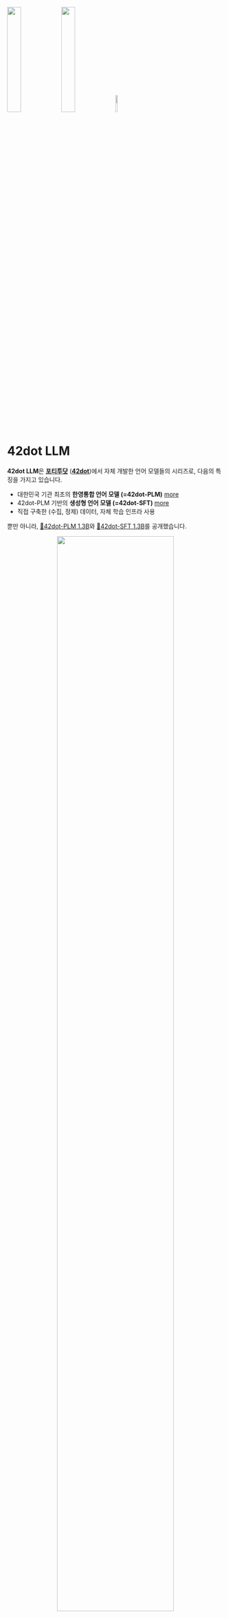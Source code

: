 <img src="asset/42dot.png" width="25%" height="25%" /><img src="asset/tagline.png" width="25%" height="25%" /><img src="asset/asterisk.png" width="10%" height="10%" />

# 42dot LLM

**42dot LLM**은 [**포티투닷**](https://42dot.ai/) ([**42dot**](https://42dot.ai/))에서 자체 개발한 언어 모델들의 시리즈로, 다음의 특징을 가지고 있습니다.
- 대한민국 기관 최초의 **한영통합 언어 모델 (=42dot-PLM)** [more](#42dot-plm-사전-학습-모델)
- 42dot-PLM 기반의 **생성형 언어 모델 (=42dot-SFT)** [more](#42dot-sft-생성형-언어-모델)
- 직접 구축한 (수집, 정제) 데이터, 자체 학습 인프라 사용

뿐만 아니라, [🤗42dot-PLM 1.3B](https://huggingface.co/42dot/42dot-plm-1.3b)와 [🤗42dot-SFT 1.3B](https://huggingface.co/42dot/42dot-sft-1.3b)를 공개했습니다.


<figure align="center">
<img src="asset/42dot-sft-demo.gif" width="80%" height="80%" />
<figcaption><b>42dot-SFT의 [example_cli.py](#사용법) 실행 예제</b></figcaption>
</figure>

---

## 42dot-PLM (사전 학습 모델)
### 아키텍처
42dot-PLM은 [LLaMA 2](https://ai.meta.com/research/publications/llama-2-open-foundation-and-fine-tuned-chat-models/) 와 유사한 Transformer decoder 아키텍처를 사용했고, 모델 하이퍼파라미터는 아래와 같습니다.

| Params | Layers | Attention heads | Hidden size | FFN size |
| :-- | :--: | :--: | :--: | :--: |
| 1.3B | 24 | 32 | 2,048 | 5,632 |

학습 세팅은 아래와 같습니다.

| Params | Global batch size\* | Initial learning rate | Train iter.\* | Max length\* | Weight decay |
| :-- | :--: | :--: | :--: | :--: | :--: |
| 1.3B | 4.0M | 4e-4 | 1.0T | 2K | 0.1 |

(\* 단위: tokens)

### 학습

42dot-PLM의 학습은 A100 80G 256장을 사용했고, 학습에 소요된 시간은 아래와 같습니다.

| Model | 42dot-PLM |
| :-- | :--: |
| Time (approx.) | 6 days |


### 학습 데이터셋
42dot-PLM의 학습 데이터는 모두 웹 상에 공개된 데이터를 이용해 진행했고, 그 구성은 아래와 같습니다.
- 한국어: [직지 프로젝트](http://jikji.duckdns.org/), [mC4](https://huggingface.co/datasets/mc4), [LBox Open](https://github.com/lbox-kr/lbox-open), [KLUE](https://huggingface.co/datasets/klue), [위키피디아 (한국어)](https://ko.wikipedia.org/) 등 포함
- 영어: [The Pile](https://github.com/EleutherAI/the-pile), [RedPajama](https://github.com/togethercomputer/RedPajama-Data), [C4](https://huggingface.co/datasets/c4) 등 포함

### 토크나이저
Byte-level BPE 토크나이저를 사용했고, 학습 데이터셋에서 1,000만 건의 문서를 샘플링해 학습했습니다. Vocabulary 크기는 약 50K입니다.

### Zero-shot 성능 평가
42dot-PLM 및 비슷한 파라미터 크기의 타 PLM과의 성능을 비교하기 위해 한국어 및 영어 Zero-shot 벤치마크를 진행했고, 아래의 평가결과는 [lm-eval-harness](https://github.com/EleutherAI/lm-evaluation-harness/tree/polyglot)를 이용해 도출했습니다.
#### 한국어
- 비교대상:
  - [Polyglot-Ko 1.3B](https://github.com/EleutherAI/polyglot): [GPT-NeoX](https://github.com/EleutherAI/gpt-neox) 아키텍처로 한국어 213B 토큰 (863 GB)을 학습한 모델
  - [KoGPT2 1.2B](https://github.com/SKT-AI/KoGPT2): GPT 아키텍처로 40GB 이상의 한국어 데이터셋을 학습한 모델
  - [XGLM 1.7B](https://huggingface.co/facebook/xglm-1.7B): [GPT-3](https://arxiv.org/abs/2005.14165) 아키텍처로 한국어를 포함한 30개 국어, 500B 토큰을 학습한 모델
  - [PolyLM 1.7B](https://huggingface.co/DAMO-NLP-MT/polylm-1.7b): LLaMA 아키텍처로 한국어를 포함한 18개 국어, 640B 토큰을 학습한 모델
- 평가 데이터셋:
  - [KoBEST](https://huggingface.co/datasets/skt/kobest_v1): BoolQ, COPA, HellaSwag, SentiNeg 의 4개 태스크

<figure align="center">
<img src="asset/plm_benchmark_ko.png" width="90%" height="90%"/>
<figcaption><b>42dot-PLM의 한국어 성능</b></figcaption>
</figure>

|Tasks / Macro-F1|[KoGPT2](https://github.com/SKT-AI/KoGPT2) <br>1.2B|[Polyglot-Ko](https://github.com/EleutherAI/polyglot) <br>1.3B|[XGLM](https://huggingface.co/facebook/xglm-1.7B) <br>1.7B|[PolyLM](https://huggingface.co/DAMO-NLP-MT/polylm-1.7b) <br>1.7B|42dot-PLM <br>1.3B|
|--------------|-----------|----------------|---------|-----------|------------------------|
|boolq         |0.337      |0.355           |**0.502**    |0.334      |0.424                   |
|copa          |0.67       |**0.721**           |0.616    |0.513      |0.698                   |
|hellaswag     |0.404      |0.401           |0.374    |0.321      |**0.438**                   |
|sentineg      |0.606      |0.679           |0.46     |0.382      |**0.74**                   |
|**average**       |0.504      |0.539           |0.488    |0.388      |**0.575**                   |
#### 영어
- 비교대상:
  - [OPT 1.3B](https://huggingface.co/facebook/opt-1.3b): GPT-3 아키텍처로 영어 300B 토큰을 학습한 모델
  - [MPT 1B](https://huggingface.co/mosaicml/mpt-1b-redpajama-200b): [MPT](https://www.mosaicml.com/blog/mpt-7b) 아키텍처로 RedPajama 데이터의 200B 토큰을 학습한 모델
  - XGLM 1.7B
  - PolyLM 1.7B

<figure align="center">
<img src="asset/plm_benchmark_en.png" width="90%" height="90%"/>
<figcaption><b>42dot-PLM의 영어 성능</b></figcaption>
</figure>


| Tasks / Metric         | MPT <br>1B | OPT <br>1.3B | XGLM <br>1.7B | PolyLM <br>1.7B | 42dot-PLM <br>1.3B |
| ---------------------- | ------ | -------- | --------- | ----------- | ------------------------ |
| anli_r1/acc            | 0.309  | **0.341**    | 0.334     | 0.336       | 0.303                    |
| anli_r2/acc            | 0.334  | **0.339**    | 0.331     | 0.314       | 0.337                    |
| anli_r3/acc            | 0.33   | 0.336    | 0.333     | **0.339**       | 0.328                    |
| arc_challenge/acc      | 0.268  | 0.234    | 0.21      | 0.198       | **0.287**                    |
| arc_challenge/acc_norm | 0.291  | 0.295    | 0.243     | 0.256       | **0.319**                     |
| arc_easy/acc           | 0.608  | 0.571    | 0.537     | 0.461       | **0.617**                    |
| arc_easy/acc_norm      | **0.555**  | 0.51     | 0.479     | 0.404       | 0.548                    |
| boolq/acc              | 0.517  | 0.578    | 0.585     | 0.617       | **0.62**                  |
| hellaswag/acc          | **0.415**  | **0.415**    | 0.362     | 0.322       | 0.412                    |
| hellaswag/acc_norm     | 0.532  | **0.537**    | 0.458     | 0.372       | 0.527                    |
| openbookqa/acc         | **0.238**  | 0.234    | 0.17      | 0.166       | 0.212                    |
| openbookqa/acc_norm    | **0.334**  | **0.334**    | 0.298     | **0.334**       | 0.328                    |
| piqa/acc               | 0.714  | **0.718**    | 0.697     | 0.667       | 0.711                    |
| piqa/acc_norm          | 0.72   | **0.724**    | 0.703     | 0.649       | 0.721                    |
| record/f1              | 0.84   | **0.857**    | 0.775     | 0.681       | 0.841                    |
| record/em              | 0.832  | **0.849**    | 0.769     | 0.674       | 0.834                    |
| rte/acc                | 0.541  | 0.523    | **0.559**     | 0.513       | 0.524                    |
| truthfulqa_mc/mc1      | 0.224  | 0.237    | 0.215     | **0.251**       | 0.247                    |
| truthfulqa_mc/mc2      | 0.387  | 0.386    | 0.373     | **0.428**       | 0.392                    |
| wic/acc                | 0.498  | **0.509**    | 0.503     | 0.5         | 0.502                    |
| winogrande/acc         | 0.574  | **0.595**    | 0.55      | 0.519       | 0.579                    |
| **avearge**                | 0.479  | 0.482    | 0.452     | 0.429       | **0.485**                    |


---

## 42dot-SFT (생성형 언어 모델)
42dot-SFT는 42dot-PLM에 SFT (Supervised Fine-Tuning)를 수행한 모델로, 학습을 위한 파라미터는 아래와 같습니다.

| Model | Global Batch Size | Learning rate | Epochs | Max length | Weight decay | Warmup ratio |
| :-- | :--: | :--: | :--: | :--: | :--: | :--: |
| 1.3B | 16 | 2e-5 | 3 | 2,048 | 0 | 0.03 |

A100 80G GPU 8장을 학습에 사용했습니다.

| Model | 42dot-SFT |
| :-- | :--: |
| Time (approx.) | 20 hours |

### 학습 데이터셋

질문/요청 및 이에 대한 응답으로 이루어진 Single/Multi-turn 형태의 대화 데이터를 학습에 사용했습니다.
- 42dot-SFT의 학습 데이터 관련 내용은 공개하지 않습니다. 대신, 이미 공개되어 있는 다양한 한국어 ([evolve-instruct](https://github.com/lcw99/evolve-instruct), [ko-lima-vicuna](https://huggingface.co/datasets/changpt/ko-lima-vicuna), 등) 및 영어 ([ShareGPT](https://sharegpt.com), [OpenAssistant](https://huggingface.co/datasets/OpenAssistant/oasst1), etc.)의 Single/Multi-turn 대화 데이터를 참고할 수 있습니다.

### 평가
- 비교대상:
  - [ChatGPT](https://chat.openai.com/): OpenAI가 공개한 생성형 언어 모델 서비스 (GPT-3.5 및 GPT-4)
  - [Bard](https://bard.google.com/): Google이 공개한 생성형 언어 모델 서비스
  - [KORani-v2-13B](https://huggingface.co/KRAFTON/KORani-v1-13B): LLaMA 13B을 한국어 데이터셋으로 파인튜닝한 모델

| Model | GPT-3.5 |  GPT-4   |   Bard   | KORani | 42dot-SFT |
| :-- |:-------:|:--------:|:--------:|:------:|:---------:|
| Params | Unknown | Unknown | Unknown |  13B   |   1.3B    |

- 평가 데이터셋:
  - 10가지의 카테고리에서 총 121개의 태스크로 구성했습니다. [dataset](eval/benchmark_set_v2.csv)
- 평가 방법:
  - GPT-4를 평가 수단으로 사용했고, <태스크, 질문, 응답>을 포함하는 [프롬프트](eval/eval_prompt.yaml)를 입력으로 6가지 항목에 대해 각 비교대상의 응답을 평가했습니다.

<figure align="center">
<img src="asset/Ko-Score.png" width="70%" height="70%"/>
<figcaption><b>한국어 평가 데이터셋에 대한 응답 품질 평가</b></figcaption>
</figure>

<figure align="center">
<img src="asset/42dot-SFT-vs.png" width="70%" height="70%"/>
<figcaption><b>상용 서비스와 42dot-SFT의 응답 비교</b></figcaption>
</figure>

---

### 모델 공개

- 🤗[42dot-PLM 1.3B](https://huggingface.co/42dot/42dot-plm-1.3b)
- 🤗[42dot-SFT 1.3B](https://huggingface.co/42dot/42dot-sft-1.3b)

---

## 사용법
본 리포지토리에는 간단한 생성 코드를 함께 제공하며, 아래 명령을 통해 관련 패키지를 설치하고 직접 모델을 구동해 볼 수 있습니다.

```bash
$ pip install -r requirements.txt
$ python example_cli.py
```

기본적으로 디바이스 설정을 자동으로 찾으며, CPU 또는 메모리 여유가 충분한 GPU를 자동으로 찾아 최적의 디바이스에서 동작하도록 설계되어 있습니다. 또한 `--device=cpu` 옵션으로 항상 CPU에서 구동할 수 있으며, 별도의 Quantization 옵션 없이도 M1 맥북 프로에서는 CPU 옵션으로 로컬 구동(약 4GB 정도 여유 메모리 필요)이 가능합니다. 이외에도 생성과 관련한 다양한 옵션을 지원하며 `--help`로 도움말을 확인할 수 있습니다.

```bash
$ python example_cli.py --help
```

---

## 한계점
다른 LLM과 마찬가지로 42dot LLM도 여러 한계를 가지고 있습니다. 42dot LLM를 활용할 때 이러한 한계점들을 감안하기 바랍니다.
- 언어 모델은 [환각 (Hallucination)](https://en.wikipedia.org/wiki/Hallucination_(artificial_intelligence))이라는 근본적인 문제가 있습니다. 마찬가지로 언어 모델인 42dot LLM도 이러한 환각 문제를 가지고 있으며, 생성하는 내용이 사실과 일치하지 않을 수 있습니다.
- 자체적으로 42dot-SFT의 학습 데이터를 구축하면서 케이스를 최대한 다양화했지만, 미처 포함하지 못한 질문-응답 케이스가 존재할 수 있기 때문에 기대하는 형태의 응답을 생성하지 못할 수 있습니다. 
- 동일한 입력에 대해 매번 다른 응답을 생성할 수 있습니다. 또한, 사용자가 입력한 질문/요청인 프롬프트에 민감합니다. 예를 들어, 주어진 질문에 정확한 답변을 생성했더라도, 동일한 내용에 표현 방식만 다른 질문/요청에 전혀 다른 응답을 생성할 수 있습니다.
- 생성 결과에 별도의 필터링을 적용하지 않았습니다. 따라서 도덕, 인종, 문화, 성별, 나이, 지역, 종교, 정치성향 등에 대해 편향적이거나 부적절한 응답을 생성할 수 있습니다.

---

## 라이센스
- 데이터: 42dot-SFT 학습에 ShareGPT를 포함한 ChatGPT의 데이터를 일부 사용했습니다. 해당 데이터에 대해서는 OpenAI에 의해 생성된 데이터의 [약관](https://openai.com/policies/terms-of-use)과 ShareGPT의 [Privacy Practices](https://chrome.google.com/webstore/detail/sharegpt-share-your-chatg/daiacboceoaocpibfodeljbdfacokfjb)를 따릅니다.
- 모델: [공개한 모델](#모델-공개)은 42dot의 R&D 결과물로서, [Apache License 2.0](LICENSE)를 따릅니다.

---

## 유의사항
42dot LLM을 통해 생성한 내용은 42dot의 입장과 무관하며, 42dot은 생성 내용 및 이로 인해 발생하는 문제에 대해 책임지지 않습니다.

## 채용안내
저희와 함께 자체 언어 모델을 더욱 고도화해 나갈 인재를 모집하고 있습니다. 풍부한 GPU 인프라와 함께 최고의 LLM을 만들어나갈 분들의 많은 지원 바랍니다.

- [LLM Research Engineer](https://42dot.ai/careers/openroles/4f10dddd-9022-4871-81ed-27c6cfc4c47d)
- [LLM Data Engineer](https://42dot.ai/careers/openroles/d139f03e-6cf7-4019-be44-f97f441738ee)

---

## Citation

```
@misc{42dot2023llm,
      title={42dot LLM: Instruction Tuned Large Language Model by 42dot},
      author={Woo-Jong Ryu and Sang-Kil Park and Jinwoo Park and Seongmin Lee and Yongkeun Hwang},
      year={2023},
      url = {https://github.com/42dot/42dot_LLM},
      version = {pre-release},
}
```
